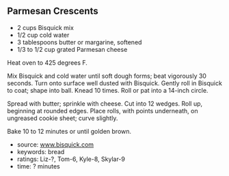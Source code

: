 Parmesan Crescents
------------------

- 2 cups Bisquick mix
- 1/2 cup cold water
- 3 tablespoons butter or margarine, softened
- 1/3 to 1/2 cup grated Parmesan cheese

Heat oven to 425 degrees F.

Mix Bisquick and cold water until soft dough forms; beat vigorously 30
seconds. Turn onto surface well dusted with Bisquick. Gently roll in
Bisquick to coat; shape into ball. Knead 10 times. Roll or pat into
a 14-inch circle.

Spread with butter; sprinkle with cheese. Cut into 12 wedges. Roll up,
beginning at rounded edges. Place rolls, with points underneath, on
ungreased cookie sheet; curve slightly.

Bake 10 to 12 minutes or until golden brown.

- source: www.bisquick.com
- keywords: bread
- ratings: Liz-?, Tom-6, Kyle-8, Skylar-9
- time: ? minutes
